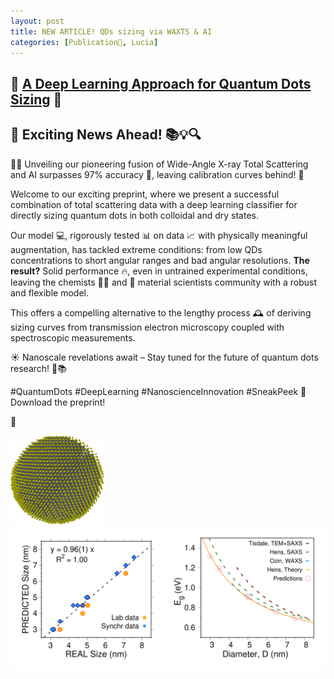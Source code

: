 ```yaml
---
layout: post
title: NEW ARTICLE! QDs sizing via WAXTS & AI
categories: [Publication🦆, Lucia]
---
```


## 🌟 [A Deep Learning Approach for Quantum Dots Sizing](https://doi.org/10.26434/chemrxiv-2023-127s9) 🌟

## 🌈 Exciting News Ahead! 📚💡🔍

🧠✨ Unveiling our pioneering fusion of Wide-Angle X-ray Total Scattering and AI surpasses 97% accuracy 🎯, leaving calibration curves behind! 🚀

Welcome to our exciting preprint, where we present a successful combination of total scattering data with a deep learning classifier for directly sizing quantum dots in both colloidal and dry states.

Our model 💻, rigorously tested 📊 on data 📈 with physically meaningful augmentation, has tackled extreme conditions: from low QDs concentrations to short angular ranges and bad angular resolutions. **The result?** Solid performance 🔥, even in untrained experimental conditions, leaving the chemists 🧑‍🔬 and 🥼 material scientists community with a robust and flexible model.

This offers a compelling alternative to the lengthy process 🕰️ of deriving sizing curves from transmission electron microscopy coupled with spectroscopic measurements.

☀️ Nanoscale revelations await – Stay tuned for the future of quantum dots research! 🔬📚



#QuantumDots #DeepLearning #NanoscienceInnovation #SneakPeek 👀<br/>
Download the preprint!
<object data="{{ docs.ChemRxiv_preprint_Pbs_Lucia.pdf }}" width="1000" height="1000" type='application/pdf'/>


🦆



![](/images/PbS_model1.png)
![](/images/PbS_paper_Lucia_adv.png)